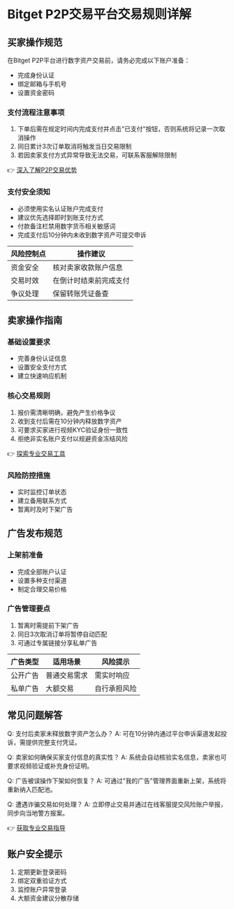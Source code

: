 # Bitget P2P交易平台交易规则详解

## 买家操作规范

在Bitget P2P平台进行数字资产交易前，请务必完成以下账户准备：
- 完成身份认证
- 绑定邮箱与手机号
- 设置资金密码

### 支付流程注意事项
1. 下单后需在规定时间内完成支付并点击"已支付"按钮，否则系统将记录一次取消操作
2. 同日累计3次订单取消将触发当日交易限制
3. 若因卖家支付方式异常导致无法交易，可联系客服解除限制

👉 [深入了解P2P交易优势](https://bit.ly/okx_welcome)

### 支付安全须知
- 必须使用实名认证账户完成支付
- 建议优先选择即时到账支付方式
- 付款备注栏禁用数字货币相关敏感词
- 完成支付后10分钟内未收到数字资产可提交申诉

| 风险控制点 | 操作建议 |
|---------|---------|
| 资金安全 | 核对卖家收款账户信息 |
| 交易时效 | 在倒计时结束前完成支付 |
| 争议处理 | 保留转账凭证备查 |

## 卖家操作指南

### 基础设置要求
- 完善身份认证信息
- 设置安全支付方式
- 建立快速响应机制

### 核心交易规则
1. 报价需清晰明确，避免产生价格争议
2. 收到支付后需在10分钟内释放数字资产
3. 可要求买家进行视频KYC验证身份一致性
4. 拒绝非实名账户支付以规避资金冻结风险

👉 [探索专业交易工具](https://bit.ly/okx_welcome)

### 风险防控措施
- 实时监控订单状态
- 建立备用联系方式
- 暂离时及时下架广告

## 广告发布规范

### 上架前准备
- 完成全部账户认证
- 设置多种支付渠道
- 制定合理交易价格

### 广告管理要点
1. 暂离时需提前下架广告
2. 同日3次取消订单将暂停自动匹配
3. 可通过专属链接分享私单广告

| 广告类型 | 适用场景 | 风险提示 |
|---------|---------|---------|
| 公开广告 | 普通交易需求 | 需实时响应 |
| 私单广告 | 大额交易 | 自行承担风险 |

## 常见问题解答

Q: 支付后卖家未释放数字资产怎么办？
A: 可在10分钟内通过平台申诉渠道发起投诉，需提供完整支付凭证。

Q: 卖家如何确保买家支付信息的真实性？
A: 系统会自动核验实名信息，卖家也可要求视频验证或补充身份证明。

Q: 广告被误操作下架如何恢复？
A: 可通过"我的广告"管理界面重新上架，系统将重新纳入匹配池。

Q: 遭遇诈骗交易如何处理？
A: 立即停止交易并通过在线客服提交风险账户举报，同步向当地警方报案。

👉 [获取专业交易指导](https://bit.ly/okx_welcome)

## 账户安全提示

1. 定期更新登录密码
2. 绑定双重验证方式
3. 监控账户异常登录
4. 大额资金建议分散存储
